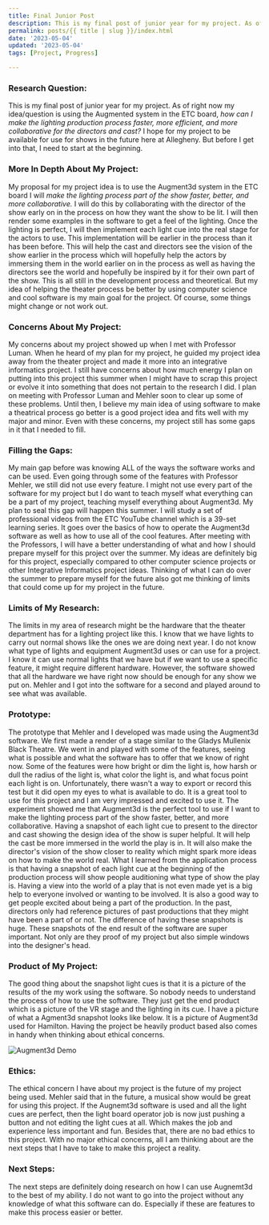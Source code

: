 ```yaml
---
title: Final Junior Post
description: This is my final post of junior year for my project. As of right now my idea/question is using the Augment3d system in the ETC board, how can I make the lighting production process faster, more efficient, and more collaborative for the directors and cast?  I hope for my project to be available for use for shows in the future here at Allegheny. But before I get into that, I need to start at the beginning.
permalink: posts/{{ title | slug }}/index.html
date: '2023-05-04'
updated: '2023-05-04'
tags: [Project, Progress]

---
```

### Research Question:
This is my final post of junior year for my project. As of right now my idea/question is using the Augmented system in the ETC board, *how can I make the lighting production process faster, more efficient, and more collaborative for the directors and cast?* I hope for my project to be available for use for shows in the future here at Allegheny. But before I get into that, I need to start at the beginning. 

### More In Depth About My Project:
My proposal for my project idea is to use the Augment3d system in the ETC board I will *make the lighting process part of the show faster, better, and more collaborative.* I will do this by collaborating with the director of the show early on in the process on how they want the show to be lit. I will then render some examples in the software to get a feel of the lighting. Once the lighting is perfect, I will then implement each light cue into the real stage for the actors to use. This implementation will be earlier in the process than it has been before. This will help the cast and directors see the vision of the show earlier in the process which will hopefully help the actors by immersing them in the world earlier on in the process as well as having the directors see the world and hopefully be inspired by it for their own part of the show. This is all still in the development process and theoretical. But my idea of helping the theater process be better by using computer science and cool software is my main goal for the project. Of course, some things might change or not work out.

### Concerns About My Project:
My concerns about my project showed up when I met with Professor Luman. When he heard of my plan for my project, he guided my project idea away from the theater project and made it more into an integrative informatics project. I still have concerns about how much energy I plan on putting into this project this summer when I might have to scrap this project or evolve it into something that does not pertain to the research I did. I plan on meeting with Professor Luman and Mehler soon to clear up some of these problems. Until then, I believe my main idea of using software to make a theatrical process go better is a good project idea and fits well with my major and minor. Even with these concerns, my project still has some gaps in it that I needed to fill. 

### Filling the Gaps:
My main gap before was knowing ALL of the ways the software works and can be used. Even going through some of the features with Professor Mehler, we still did not use every feature. I might not use every part of the software for my project but I do want to teach myself what everything can be a part of my project, teaching myself everything about Augment3d. My plan to seal this gap will happen this summer. I will study a set of professional videos from the ETC YouTube channel which is a 39-set learning series. It goes over the basics of how to operate the Augment3d software as well as how to use all of the cool features. After meeting with the Professors, I will have a better understanding of what and how I should prepare myself for this project over the summer. My ideas are definitely big for this project, especially compared to other computer science projects or other Integrative Informatics project ideas. Thinking of what I can do over the summer to prepare myself for the future also got me thinking of limits that could come up for my project in the future. 

### Limits of My Research:
The limits in my area of research might be the hardware that the theater department has for a lighting project like this. I know that we have lights to carry out normal shows like the ones we are doing next year. I do not know what type of lights and equipment Augment3d uses or can use for a project. I know it can use normal lights that we have but if we want to use a specific feature, it might require different hardware. However, the software showed that all the hardware we have right now should be enough for any show we put on. Mehler and I got into the software for a second and played around to see what was available.

### Prototype: 
The prototype that Mehler and I developed was made using the Augment3d software. We first made a render of a stage similar to the Gladys Mullenix Black Theatre. We went in and played with some of the features, seeing what is possible and what the software has to offer that we know of right now. Some of the features were how bright or dim the light is, how harsh or dull the radius of the light is, what color the light is, and what focus point each light is on. Unfortunately, there wasn't a way to export or record this test but it did open my eyes to what is available to do. It is a great tool to use for this project and I am very impressed and excited to use it. The experiment showed me that Augment3d is the perfect tool to use if I want to make the lighting process part of the show faster, better, and more collaborative. Having a snapshot of each light cue to present to the director and cast showing the design idea of the show is super helpful. It will help the cast be more immersed in the world the play is in. It will also make the director's vision of the show closer to reality which might spark more ideas on how to make the world real. What I learned from the application process is that having a snapshot of each light cue at the beginning of the production process will show people auditioning what type of show the play is. Having a view into the world of a play that is not even made yet is a big help to everyone involved or wanting to be involved. It is also a good way to get people excited about being a part of the production. In the past, directors only had reference pictures of past productions that they might have been a part of or not. The difference of having these snapshots is huge. These snapshots of the end result of the software are super important. Not only are they proof of my project but also simple windows into the designer's head. 

### Product of My Project:
The good thing about the snapshot light cues is that it is a picture of the results of the my work using the software. So nobody needs to understand the process of how to use the software. They just get the end product which is a picture of the VR stage and the lighting in its cue. I have a picture of what a Agment3d snapshot looks like below. It is a picture of Augment3d used for Hamilton. Having the project be heavily product based also comes in handy when thinking about ethical concerns.

![Augment3d Demo](https://qtxasset.com/quartz/qcloud4/media/image/livedesignonline/1594410979/Hamilton-Programming-Project-Eos-Augment3d-1.png?VersionId=hS5750T63dpqdoxMcQHqynSM_L4NM4t7)

### Ethics:
The ethical concern I have about my project is the future of my project being used. Mehler said that in the future, a musical show would be great for using this project. If the Augnemt3d software is used and all the light cues are perfect, then the light board operator job is now just pushing a button and not editing the light cues at all. Which makes the job and experience less important and fun. Besides that, there are no bad ethics to this project. With no major ethical concerns, all I am thinking about are the next steps that I have to take to make this project a reality. 

### Next Steps:
The next steps are definitely doing research on how I can use Augnemt3d to the best of my ability. I do not want to go into the project without any knowledge of what this software can do. Especially if these are features to make this process easier or better. 

